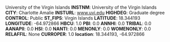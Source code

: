 
University of the Virgin Islands
**INSTNM**: University of the Virgin Islands 
**CITY**: Charlotte Amalie 
**INSTURL**: www.uvi.edu 
**HIGHDEG**: Graduate degree 
**CONTROL**: Public 
**ST_FIPS**: Virgin Islands 
**LATITUDE**: 18.344193 
**LONGITUDE**: -64.972866 
**HBCU**: 1.0 
**PBI**: 0.0 
**ANNHI**: 0.0 
**TRIBAL**: 0.0 
**AANAPII**: 0.0 
**HSI**: 0.0 
**NANTI**: 0.0 
**MENONLY**: 0.0 
**WOMENONLY**: 0.0 
**RELAFFIL**: None 
**CURROPER**: 1.0 
**location**: 18.344193, -64.972866 